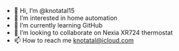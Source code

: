 - 👋 Hi, I’m @knotatal15
- 👀 I’m interested in home automation 
- 🌱 I’m currently learning GitHub 
- 💞️ I’m looking to collaborate on Nexia XR724 thermostat 
- 📫 How to reach me knotatal@icloud.com

<!---
knotatal15/knotatal15 is a ✨ special ✨ repository because its `README.md` (this file) appears on your GitHub profile.
You can click the Preview link to take a look at your changes.
--->
